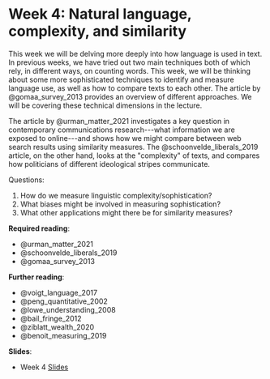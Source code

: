 # Week 4: Natural language, complexity, and similarity

This week we will be delving more deeply into how language is used in text. In previous weeks, we have tried out two main techniques both of which rely, in different ways, on counting words. This week, we will be thinking about some more sophisticated techniques to identify and measure language use, as well as how to compare texts to each other. The article by @gomaa_survey_2013 provides an overview of different approaches. We will be covering these technical dimensions in the lecture.

The article by @urman_matter_2021 investigates a key question in contemporary communications research---what information we are exposed to online---and shows how we might compare between web search results using similarity measures. The @schoonvelde_liberals_2019 article, on the other hand, looks at the "complexity" of texts, and compares how politicians of different ideological stripes communicate.

Questions:

1. How do we measure linguistic complexity/sophistication?
2. What biases might be involved in measuring sophistication?
3. What other applications might there be for similarity measures?

**Required reading**:

- @urman_matter_2021
- @schoonvelde_liberals_2019
- @gomaa_survey_2013

**Further reading**:

- @voigt_language_2017
- @peng_quantitative_2002
- @lowe_understanding_2008
- @bail_fringe_2012
- @ziblatt_wealth_2020
- @benoit_measuring_2019

**Slides**:

- Week 4 [Slides](https://docs.google.com/presentation/d/1SpEZVfejaul9dQyeaIvQlSIyLVyRJ8w5yMzr7LoVnc4/edit?usp=sharing)

